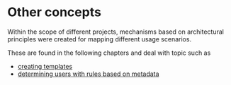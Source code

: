 <h1>Other concepts</h1>
<p>Within the scope of different projects, mechanisms based on architectural principles were created for mapping different usage scenarios.</p>
<p>These are found in the following chapters and deal with topic such as </p>
<ul>
<li><a
href="#!/guide/p24_Templates">creating templates</a></li>
<li><a
href="#!/guide/p20_Roles__Benutzer_dynamisch_ermitteln">determining users with rules based on metadata</a></li>
</ul>
